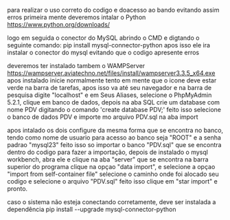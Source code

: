 para realizar o uso correto do codigo e doacesso ao bando evitando assim erros
primeira mente deveremos intalar o Python https://www.python.org/downloads/

logo em seguida o conector do MySQL
abrindo o CMD e digtando o seguinte comando:  pip install mysql-connector-python
apos isso ele ira instalar o conector do mysql evitando que o codigo apresente erros

deveremos ter instalado tambem o WAMPServer
https://wampserver.aviatechno.net/files/install/wampserver3.3.5_x64.exe
apos instalado inicie normalmente tento em mente que o icone deve estar verde na barra de tarefas,
apos isso va até seu navegador e na barra de pesquisa digite "localhost"
e em Seus Aliases, selecione o PhpMyAdmin 5.2.1, clique em banco de dados, depois na aba SQL
crie um database com nome PDV digitando o comando 'create database PDV;'
feito isso selecione o banco de dados PDV e importe mo arquivo PDV.sql  na aba import

apos intalado os dois configure da mesma forma que se encontra no banco,
tendo como nome de usuario para acesso ao banco seja "ROOT" e a senha padrao "mysql23"
feito isso so importar o banco "PDV.sql" que se encontra dentro do codigo
para fazer a importação, depois de instalado o mysql workbench, abra ele e clique na aba "server" que se encontra na barra superior do programa
clique na opçao "data import", e selecione a opçao "import from self-container file"
selecione o caminho onde  foi alocado seu codigo e selecione o arquivo "PDV.sql"
feito isso clique em "star import" e pronto.


caso o sistema não esteja conectando corretamente, deve ser instalada a dependência pip install --upgrade mysql-connector-python



